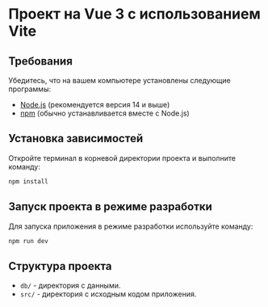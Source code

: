 # Проект на Vue 3 с использованием Vite

## Требования
Убедитесь, что на вашем компьютере установлены следующие программы:

- [Node.js](https://nodejs.org/) (рекомендуется версия 14 и выше)
- [npm](https://www.npmjs.com/) (обычно устанавливается вместе с Node.js)

## Установка зависимостей
Откройте терминал в корневой директории проекта и выполните команду:

```bash
npm install
```

## Запуск проекта в режиме разработки
Для запуска приложения в режиме разработки используйте команду:

```bash
npm run dev
```
## Структура проекта
- `db/` - директория с данными.
- `src/` - директория с исходным кодом приложения.
